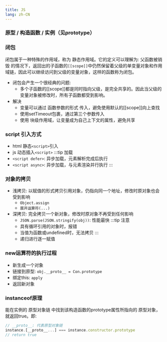 ```yaml
---
title: JS
lang: zh-CN
---
```


###  原型 / 构造函数 / 实例（见prototype）

### 闭包
闭包属于一种特殊的作用域，称为 静态作用域。它的定义可以理解为: 父函数被销毁 的情况下，返回出的子函数的`[[scope]]`中仍然保留着父级的单变量对象和作用域链，因此可以继续访问到父级的变量对象，这样的函数称为闭包。

* 闭包会产生一个很经典的问题:
  * 多个子函数的[[scope]]都是同时指向父级，是完全共享的。因此当父级的变量对象被修改时，所有子函数都受到影响。
* 解决
  * 变量可以通过 函数参数的形式 传入，避免使用默认的[[scope]]向上查找
  * 使用setTimeout包裹，通过第三个参数传入
  * 使用 块级作用域，让变量成为自己上下文的属性，避免共享

### script 引入方式
  * html 静态`<script>`引入
  * js 动态插入`<script>`
:::tip 加载
* `<script defer>`: 异步加载，元素解析完成后执行
* `<script async>`: 异步加载，与元素渲染并行执行
:::

### 对象的拷贝
* 浅拷贝: 以赋值的形式拷贝引用对象，仍指向同一个地址，修改时原对象也会受到影响
  * `Object.assign`
  * `展开运算符(...)`
* 深拷贝: 完全拷贝一个新对象，修改时原对象不再受到任何影响
  * `JSON.parse(JSON.stringify(obj))`: 性能最快
  :::tip 注意
  * 具有循环引用的对象时，报错
  * 当值为函数或undefined时，无法拷贝
  :::
  * 递归进行逐一赋值

### new运算符的执行过程
  * 新生成一个对象
  * 链接到原型: `obj.__proto__ = Con.prototype`
  * 绑定this: `apply`
  * 返回新对象

### instanceof原理
能在实例的 原型对象链 中找到该构造函数的prototype属性所指向的 原型对象，就返回true。即:
```js
// __proto__: 代表原型对象链
instance.[__proto__...] === instance.constructor.prototype
// return true
```